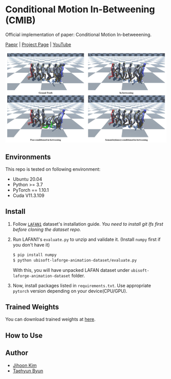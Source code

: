 # Conditional Motion In-Betweening (CMIB)

Official implementation of paper: Conditional Motion In-betweeening.

[Paepr]() | [Project Page](https://jihoonerd.github.io/Conditional-Motion-In-Betweening/) | [YouTube](https://youtu.be/nEzzzBeek_E )

<p align="center">
  <img src="assets/graphical_abstract.jpg" alt="Graphical Abstract"/>
</p>

## Environments

This repo is tested on following environment:

* Ubuntu 20.04
* Python >= 3.7
* PyTorch == 1.10.1
* Cuda V11.3.109

## Install

1. Follow [`LAFAN1`](https://github.com/ubisoft/ubisoft-laforge-animation-dataset) dataset's installation guide.
   *You need to install git lfs first before cloning the dataset repo.*

2. Run LAFAN1's `evaluate.py` to unzip and validate it. (Install `numpy` first if you don't have it)
   ```bash
   $ pip install numpy
   $ python ubisoft-laforge-animation-dataset/evaluate.py 
   ```
   With this, you will have unpacked LAFAN dataset under `ubisoft-laforge-animation-dataset` folder.

3. Now, install packages listed in `requirements.txt`. Use appropriate `pytorch` version depending on your device(CPU/GPU).

## Trained Weights

You can download trained weights at [here](https://drive.google.com/drive/folders/1_cAhuBxbic3rgPdyrR49kvMnA263bYmi?usp=sharing).


## How to Use


## Author

* [Jihoon Kim](https://github.com/jihoonerd)
* [Taehyun Byun](https://github.com/childtoy)
